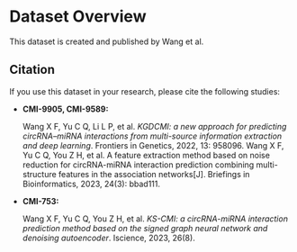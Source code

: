 # Dataset Overview

This dataset is created and published by Wang et al.

## Citation

If you use this dataset in your research, please cite the following studies:

- **CMI-9905, CMI-9589:**

  Wang X F, Yu C Q, Li L P, et al. *KGDCMI: a new approach for predicting circRNA–miRNA interactions from multi-source information extraction and deep learning*. Frontiers in Genetics, 2022, 13: 958096.
  Wang X F, Yu C Q, You Z H, et al. A feature extraction method based on noise reduction for circRNA-miRNA interaction prediction combining multi-structure features in the association networks[J]. Briefings in Bioinformatics, 2023, 24(3): bbad111.

- **CMI-753:**

  Wang X F, Yu C Q, You Z H, et al. *KS-CMI: a circRNA-miRNA interaction prediction method based on the signed graph neural network and denoising autoencoder*. Iscience, 2023, 26(8).
